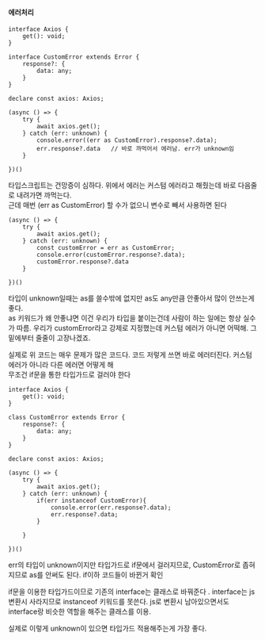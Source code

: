 #### 에러처리

```
interface Axios {
    get(): void;
}

interface CustomError extends Error {
    response?: {
        data: any;
    }
}

declare const axios: Axios;

(async () => {
    try {
        await axios.get();
    } catch (err: unknown) {
        console.error((err as CustomError).response?.data);
        err.response?.data   // 바로 까먹어서 에러남. err가 unknown임
    }

})()

```

타입스크립트는 건망증이 심하다. 위에서 에러는 커스텀 에러라고 해줬는데 바로 다음줄로 내려가면 까먹는다.  
근데 매번 (err as CustomError) 할 수가 없으니 변수로 빼서 사용하면 된다  

```
(async () => {
    try {
        await axios.get();
    } catch (err: unknown) {
        const customError = err as CustomError;
        console.error(customError.response?.data);
        customError.response?.data
    }

})()
```
타입이 unknown일때는 as를 쓸수밖에 없지만 as도 any만큼 안좋아서 많이 안쓰는게 좋다.  
as 키워드가 왜 안좋냐면 이건 우리가 타입을 붙이는건데 사람이 하는 일에는 항상 실수가 따름. 우리가 customError라고 강제로 지정했는데 커스텀 에러가 아니면 어떡해. 그 밑에부터 줄줄이 고장나겠죠.  


실제로 위 코드는 매우 문제가 많은 코드다. 코드 저렇게 쓰면 바로 에러터진다. 커스텀 에러가 아니라 다른 에러면 어떻게 해  
무조건 if문을 통한 타입가드로 걸러야 한다

```
interface Axios {
    get(): void;
}

class CustomError extends Error {
    response?: {
        data: any;
    }
}

declare const axios: Axios;

(async () => {
    try {
        await axios.get();
    } catch (err: unknown) {
        if(err instanceof CustomError){
            console.error(err.response?.data);
            err.response?.data;
        }

    }

})()
```
err의 타입이 unknown이지만 타입가드로 if문에서 걸러지므로, CustomError로 좁혀지므로 as를 안써도 된다. if이하 코드들이 바뀐거 확인  

if문을 이용한 타입가드이므로 기존의 interface는 클래스로 바꿔준다 . interface는 js변환시 사라지므로 instanceof 키워드를 못쓴다. js로 변환시 남아있으면서도 interface랑 비슷한 역할을 해주는 클래스를 이용.  

실제로 이렇게 unknown이 있으면 타입가드 적용해주는게 가장 좋다.  
